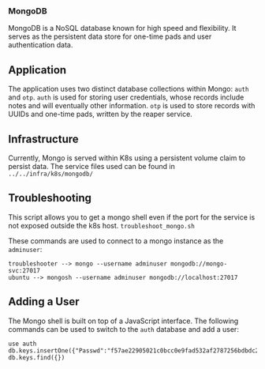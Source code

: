 ### MongoDB
MongoDB is a NoSQL database known for high speed and flexibility. It serves as 
the persistent data store for one-time pads and user authentication data. 

## Application
The application uses two distinct database collections within Mongo:
`auth` and `otp`. `auth` is used for storing user credentials, whose records
include notes and will eventually other information. `otp` is used to store 
records with UUIDs and one-time pads, written by the reaper service.

## Infrastructure
Currently, Mongo is served within K8s using a persistent volume claim to 
persist data. The service files used can be found in `../../infra/k8s/mongodb/`

## Troubleshooting
This script allows you to get a mongo shell even if the port for the service 
is not exposed outside the k8s host. `troubleshoot_mongo.sh`

These commands are used to connect to a mongo instance as the `adminuser`:
```
troubleshooter --> mongo --username adminuser mongodb://mongo-svc:27017
ubuntu --> mongosh --username adminuser mongodb://localhost:27017
```

## Adding a User
The Mongo shell is built on top of a JavaScript interface. The following 
commands can be used to switch to the `auth` database and add a user:
```
use auth
db.keys.insertOne({"Passwd":"f57ae22905021c0bcc0e9fad532af2787256bdbdc20f57cb4c63303e2bbd4c562a2c9ca6d79da6c02602b2b2faea41cbda8953020d0b92e0b1cecd3bd75029bb","User":"Kayleigh","Comments":"Init"})
db.keys.find({})
```

